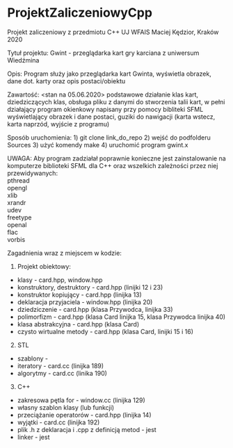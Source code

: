 # ProjektZaliczeniowyCpp  
Projekt zaliczeniowy z przedmiotu C++ UJ WFAIS Maciej Kędzior, Kraków 2020  
  
Tytuł projektu: Gwint - przeglądarka kart gry karciana z uniwersum Wiedźmina  
  
Opis: Program służy jako przeglądarka kart Gwinta, wyświetla obrazek, dane dot. karty oraz opis postaci/obiektu 
  
Zawartość: <stan na 05.06.2020> podstawowe działanie klas kart, dziedziczących klas, obsługa pliku z danymi do stworzenia talii kart, w pełni działający program okienkowy napisany przy pomocy bibliteki SFML wyświetlający obrazek i dane postaci, guziki do nawigacji (karta wstecz, karta naprzód, wyjście z programu)  
  
Sposób uruchomienia: 1) git clone link_do_repo  2) wejść do podfolderu Sources 3) użyć komendy make 4) uruchomić program gwint.x 
    
UWAGA: Aby program zadziałał poprawnie konieczne jest zainstalowanie na komputerze biblioteki SFML dla C++ oraz wszelkich zależności przez niej przewidywanych:  
    pthread  
    opengl  
    xlib  
    xrandr  
    udev  
    freetype  
    openal  
    flac  
    vorbis  
    
 Zagadnienia wraz z miejscem w kodzie:    
1. Projekt obiektowy:  
- klasy - card.hpp, window.hpp  
- konstruktory, destruktory - card.hpp (linijki 12 i 23)    
- konstruktor kopiujący  - card.hpp (linijka 13)  
- deklaracja przyjaciela - window.hpp (linijka 20)  
- dziedziczenie - card.hpp (klasa Przywodca, linijka 33)  
- polimorfizm - card.hpp (klasa Card linijka 15, klasa Przywodca linijka 40)  
- klasa abstrakcyjna - card.hpp (klasa Card)  
- czysto wirtualne metody - card.hpp (klasa Card, linijki 15 i 16)     
  
2. STL  
- szablony -  
- iteratory - card.cc (linijka 189)  
- algorytmy - card.cc (linika 190)  
  
3. C++  
- zakresowa pętla for - window.cc (linijka 129)  
- własny szablon klasy (lub funkcji)  
- przeciążanie operatorów - card.hpp (linijka 14)  
- wyjątki - card.cc (linijka 192)  
- plik .h z deklaracja i .cpp z definicją metod - jest  
- linker - jest
